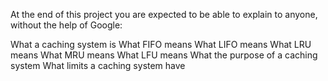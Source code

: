 At the end of this project you are expected to be able to explain to anyone, without the help of Google:

What a caching system is
What FIFO means
What LIFO means
What LRU means
What MRU means
What LFU means
What the purpose of a caching system
What limits a caching system have
